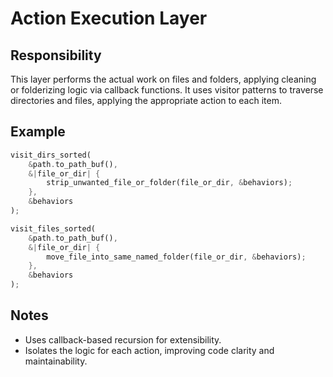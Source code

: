 # Action Execution Layer

## Responsibility

This layer performs the actual work on files and folders, applying cleaning or folderizing logic via callback functions. It uses visitor patterns to traverse directories and files, applying the appropriate action to each item.

## Example
```rust
visit_dirs_sorted(
    &path.to_path_buf(),
    &|file_or_dir| {
        strip_unwanted_file_or_folder(file_or_dir, &behaviors);
    },
    &behaviors
);

visit_files_sorted(
    &path.to_path_buf(),
    &|file_or_dir| {
        move_file_into_same_named_folder(file_or_dir, &behaviors);
    },
    &behaviors
);
```

## Notes
- Uses callback-based recursion for extensibility.
- Isolates the logic for each action, improving code clarity and maintainability.

